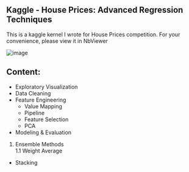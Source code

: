 ## Kaggle - House Prices: Advanced Regression Techniques

This is a kaggle kernel I wrote for House Prices competition. For your convenience, please view it in NbViewer

![image](http://m.qpic.cn/psb?/V107khlM1bLYMn/QqkUQ5iIPfNEg5VfemDKvsVmzs3D*8XadHIJ64J3umQ!/b/dAgBAAAAAAAA&bo=swNlAgAAAAADB*U!&rf=viewer_4)

## Content:

- Exploratory Visualization
- Data Cleaning
- Feature Engineering  
  - Value Mapping
  - Pipeline
  - Feature Selection
  - PCA
- Modeling & Evaluation  
1. Ensemble Methods  
  1.1 Weight Average
  - Stacking
